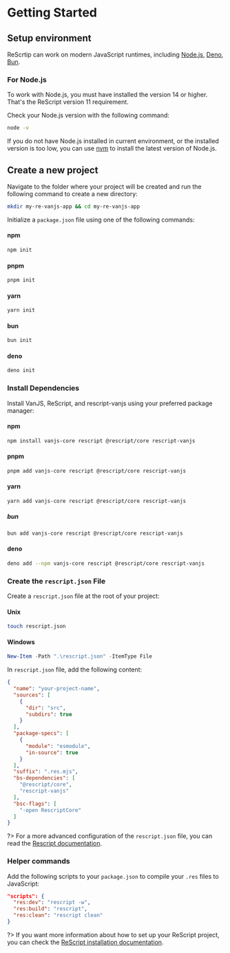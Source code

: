 # Getting Started

## Setup environment

ReScrtip can work on modern JavaScript runtimes, including [Node.js](https://nodejs.org), [Deno](https://deno.com/), [Bun](https://bun.sh/).

### For Node.js

To work with Node.js, you must have installed the version 14 or higher. That's the ReScript version 11 requirement.

Check your Node.js version with the following command:
```sh
node -v
```

If you do not have Node.js installed in current environment, or the installed version is too low, you can use [nvm](https://github.com/nvm-sh/nvm) to install the latest version of Node.js.

## Create a new project

Navigate to the folder where your project will be created and run the following command to create a new directory:
```sh
mkdir my-re-vanjs-app && cd my-re-vanjs-app
```

Initialize a `package.json` file using one of the following commands:

<!-- tabs:start -->

#### **npm**
```sh
npm init
```

#### **pnpm**
```sh
pnpm init
```

#### **yarn**
```sh
yarn init
```

#### **bun**
```sh
bun init
```

#### **deno**
```sh
deno init
```

<!-- tabs:end -->


### Install Dependencies

Install VanJS, ReScript, and rescript-vanjs using your preferred package manager:

<!-- tabs:start -->

#### **npm**
```sh
npm install vanjs-core rescript @rescript/core rescript-vanjs
```


#### **pnpm**
```sh
pnpm add vanjs-core rescript @rescript/core rescript-vanjs
```


#### **yarn**
```sh
yarn add vanjs-core rescript @rescript/core rescript-vanjs
```


##### **bun**
```sh
bun add vanjs-core rescript @rescript/core rescript-vanjs
```


#### **deno**
```sh
deno add --npm vanjs-core rescript @rescript/core rescript-vanjs
```

<!-- tabs:end -->

### Create the `rescript.json` File

Create a `rescript.json` file at the root of your project:

<!-- tabs:start -->

#### **Unix**
```sh
touch rescript.json
```

#### **Windows**
```powershell
New-Item -Path ".\rescript.json" -ItemType File
```

<!-- tabs:end -->

In `rescript.json` file, add the following content:
```json
{
  "name": "your-project-name",
  "sources": [
    {
      "dir": "src",
      "subdirs": true
    }
  ],
  "package-specs": [
    {
      "module": "esmodule",
      "in-source": true
    }
  ],
  "suffix": ".res.mjs",
  "bs-dependencies": [
    "@rescript/core",
    "rescript-vanjs"
  ],
  "bsc-flags": [
    "-open RescriptCore"
  ]
}
```

?> For a more advanced configuration of the `rescript.json` file, you can read the [Rescript documentation](https://rescript-lang.org/docs/manual/v11.0.0/build-configuration).

### Helper commands

Add the following scripts to your `package.json` to compile your `.res` files to JavaScript:

```json
"scripts": {
  "res:dev": "rescript -w",
  "res:build": "rescript",
  "res:clean": "rescript clean"
}
```

?> If you want more information about how to set up your ReScript project, you can check the [ReScript installation documentation](https://rescript-lang.org/docs/manual/v11.0.0/installation).